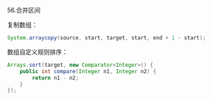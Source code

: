 56.合并区间



复制数组：

```java
System.arraycopy(source, start, target, start, end + 1 - start);
```

数组自定义规则排序：

```java
Arrays.sort(target, new Comparator<Integer>() {
    public int compare(Integer n1, Integer n2) {
        return n1 - n2;
    }
});
```